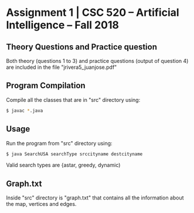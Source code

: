 # Assignment 1 | CSC 520 – Artificial Intelligence – Fall 2018


## Theory Questions and Practice question

Both theory (questions 1 to 3) and practice questions (output of question 4) are included in the file "jrivera5_juanjose.pdf"


## Program Compilation
Compile all the classes that are in "src" directory using:

```sh
$ javac *.java
```

## Usage
Run the program from "src" directory using: 

```sh
$ java SearchUSA searchType srccityname destcityname
```
Valid search types are {astar, greedy, dynamic)

## Graph.txt 

Inside "src" directory is "graph.txt" that contains all the information about the map, vertices and edges.

